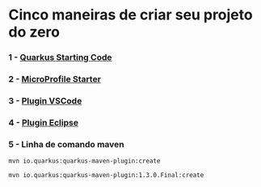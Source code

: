 # Cinco maneiras de criar seu projeto do zero


### 1 - [Quarkus Starting Code](https://code.quarkus.io/)
### 2 - [MicroProfile Starter](https://start.microprofile.io/)
### 3 - [Plugin VSCode](https://marketplace.visualstudio.com/items?itemName=redhat.vscode-quarkus)
### 4 - [Plugin Eclipse](https://marketplace.eclipse.org/content/quarkus-tools)
### 5 - Linha de comando maven 
```
mvn io.quarkus:quarkus-maven-plugin:create
```
```
mvn io.quarkus:quarkus-maven-plugin:1.3.0.Final:create
```


